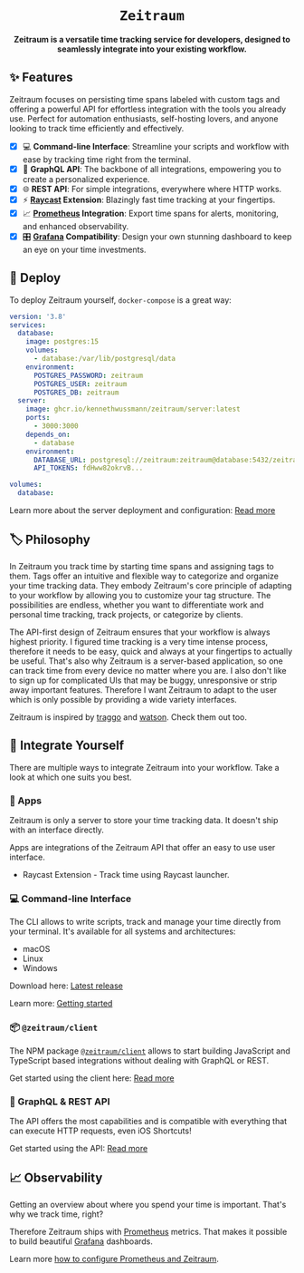 <div align="center">
  <h1><code>Zeitraum</code></h1>
  <p>
    <strong>Zeitraum is a versatile time tracking service for developers, designed to seamlessly integrate into your existing workflow.</strong>
  </p>
</div>

## ✨ Features

Zeitraum focuses on persisting time spans labeled with custom tags and offering a powerful API for effortless integration with the tools you already use. Perfect for automation enthusiasts, self-hosting lovers, and anyone looking to track time efficiently and effectively.

- [x] 💻 **Command-line Interface**: Streamline your scripts and workflow with ease by tracking time right from the terminal.
- [x] 🔗 **GraphQL API**: The backbone of all integrations, empowering you to create a personalized experience.
- [x] 🌐 **REST API**: For simple integrations, everywhere where HTTP works.
- [x] ⚡ **[Raycast](https://www.raycast.com/) Extension**: Blazingly fast time tracking at your fingertips.
- [x] 📈 **[Prometheus](https://prometheus.io/) Integration**: Export time spans for alerts, monitoring, and enhanced observability.
- [x] 🎛️ **[Grafana](https://grafana.com/) Compatibility**: Design your own stunning dashboard to keep an eye on your time investments.

## 🚢 Deploy

To deploy Zeitraum yourself, `docker-compose` is a great way:

```YAML
version: '3.8'
services:
  database:
    image: postgres:15
    volumes:
      - database:/var/lib/postgresql/data
    environment:
      POSTGRES_PASSWORD: zeitraum
      POSTGRES_USER: zeitraum
      POSTGRES_DB: zeitraum
  server:
    image: ghcr.io/kennethwussmann/zeitraum/server:latest
    ports:
      - 3000:3000
    depends_on:
      - database
    environment:
      DATABASE_URL: postgresql://zeitraum:zeitraum@database:5432/zeitraum
      API_TOKENS: fdHww82okrvB...

volumes:
  database:
```

Learn more about the server deployment and configuration: [Read more](./packages/server/)

## 🏷️ Philosophy

In Zeitraum you track time by starting time spans and assigning tags to them. Tags offer an intuitive and flexible way to categorize and organize your time tracking data. They embody Zeitraum's core principle of adapting to your workflow by allowing you to customize your tag structure. The possibilities are endless, whether you want to differentiate work and personal time tracking, track projects, or categorize by clients.

The API-first design of Zeitraum ensures that your workflow is always highest priority. I figured time tracking is a very time intense process, therefore it needs to be easy, quick and always at your fingertips to actually be useful. That's also why Zeitraum is a server-based application, so one can track time from every device no matter where you are.
I also don't like to sign up for complicated UIs that may be buggy, unresponsive or strip away important features. Therefore I want Zeitraum to adapt to the user which is only possible by providing a wide variety interfaces.

Zeitraum is inspired by [traggo](https://traggo.net/) and [watson](http://tailordev.github.io/Watson/). Check them out too.

## 🔄 Integrate Yourself

There are multiple ways to integrate Zeitraum into your workflow. Take a look at which one suits you best.

### 📱 Apps

Zeitraum is only a server to store your time tracking data. It doesn't ship with an interface directly.

Apps are integrations of the Zeitraum API that offer an easy to use user interface.

- Raycast Extension - Track time using Raycast launcher.

### 💻 Command-line Interface

The CLI allows to write scripts, track and manage your time directly from your terminal.
It's available for all systems and architectures:

- macOS
- Linux
- Windows

Download here: [Latest release](https://github.com/KennethWussmann/zeitraum/releases)

Learn more: [Getting started](./packages/cli/)

### 📦 `@zeitraum/client`

The NPM package [`@zeitraum/client`](https://www.npmjs.com/package/@zeitraum/client) allows to start building JavaScript and TypeScript based integrations without dealing with GraphQL or REST.

Get started using the client here: [Read more](./packages/client)

### 🔗 GraphQL & REST API

The API offers the most capabilities and is compatible with everything that can execute HTTP requests, even iOS Shortcuts!

Get started using the API: [Read more](./packages/server/README.md#api)

## 📈 Observability

Getting an overview about where you spend your time is important. That's why we track time, right?

Therefore Zeitraum ships with [Prometheus](https://prometheus.io/) metrics. That makes it possible to build beautiful [Grafana](https://grafana.com/) dashboards.

Learn more [how to configure Prometheus and Zeitraum](./packages/server/README.md#prometheus).
